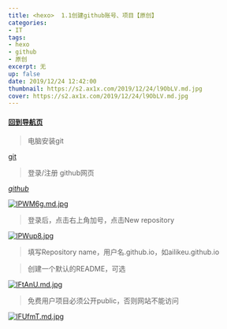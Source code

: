 ```yaml
---
title: <hexo>  1.1创建github账号、项目【原创】
categories:
- IT
tags: 
- hexo
- github
- 原创
excerpt: 无
up: false
date: 2019/12/24 12:42:00
thumbnail: https://s2.ax1x.com/2019/12/24/l9ObLV.md.jpg
cover: https://s2.ax1x.com/2019/12/24/l9ObLV.md.jpg
---
```

#### [回到导航页](../hexo-nav/)
> 电脑安装git

[git](https://git-scm.com)

> 登录/注册 github网页

_[github](https://github.com)_


[![lPWM6g.md.jpg](https://s2.ax1x.com/2019/12/24/lPWM6g.md.jpg)](https://imgchr.com/i/lPWM6g)

> 登录后，点击右上角加号，点击New repository

[![lPWup8.jpg](https://s2.ax1x.com/2019/12/24/lPWup8.jpg)](https://imgchr.com/i/lPWup8)


> 填写Repository name，用户名.github.io，如ailikeu.github.io


> 创建一个默认的README，可选

[![lFtAnU.md.jpg](https://s2.ax1x.com/2019/12/25/lFtAnU.md.jpg)](https://imgchr.com/i/lFtAnU)

> 免费用户项目必须公开public，否则网站不能访问

[![lFUfmT.md.jpg](https://s2.ax1x.com/2019/12/25/lFUfmT.md.jpg)](https://imgchr.com/i/lFUfmT)
